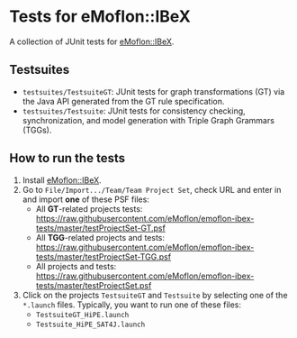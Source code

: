 # Tests for eMoflon::IBeX
A collection of JUnit tests for [eMoflon::IBeX](https://github.com/eMoflon/emoflon-ibex).

## Testsuites
- `testsuites/TestsuiteGT`: JUnit tests for graph transformations (GT) via the Java API	generated from the GT rule specification.
- `testsuites/Testsuite`: JUnit tests for consistency checking, synchronization, and model generation with Triple Graph Grammars (TGGs).

## How to run the tests
1. Install [eMoflon::IBeX](https://github.com/eMoflon/emoflon-ibex).
1. Go to ```File/Import.../Team/Team Project Set```, check URL and enter in and import **one** of these PSF files:
	- All **GT**-related projects tests: https://raw.githubusercontent.com/eMoflon/emoflon-ibex-tests/master/testProjectSet-GT.psf
	- All **TGG**-related projects and tests: https://raw.githubusercontent.com/eMoflon/emoflon-ibex-tests/master/testProjectSet-TGG.psf
	- All projects and tests: https://raw.githubusercontent.com/eMoflon/emoflon-ibex-tests/master/testProjectSet.psf
1. Click on the projects `TestsuiteGT` and `Testsuite` by selecting one of the `*.launch` files. Typically, you want to run one of these files:
	- `TestsuiteGT_HiPE.launch`
	- `Testsuite_HiPE_SAT4J.launch`
